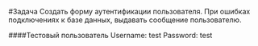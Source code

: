 #Задача
Создать форму аутентификации пользователя.
При ошибках подключениях к базе данных, выдавать сообщение пользователю.

####Тестовый пользователь
Username: test
Password: test